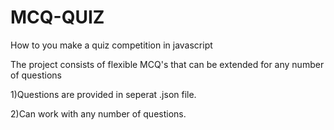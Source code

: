 MCQ-QUIZ
========

How to you make a quiz competition in javascript 

The project consists of flexible MCQ's that can be extended for any number of questions


1)Questions are provided in seperat .json file.

2)Can work with any number of questions.



